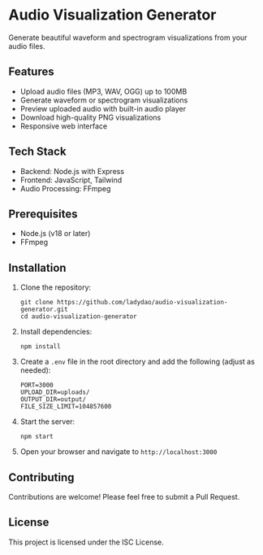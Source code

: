 # Audio Visualization Generator

Generate beautiful waveform and spectrogram visualizations from your audio files.

## Features

- Upload audio files (MP3, WAV, OGG) up to 100MB
- Generate waveform or spectrogram visualizations
- Preview uploaded audio with built-in audio player
- Download high-quality PNG visualizations
- Responsive web interface

## Tech Stack

- Backend: Node.js with Express
- Frontend: JavaScript, Tailwind
- Audio Processing: FFmpeg

## Prerequisites

- Node.js (v18 or later)
- FFmpeg
## Installation

1. Clone the repository:
   ```
   git clone https://github.com/ladydao/audio-visualization-generator.git
   cd audio-visualization-generator
   ```

2. Install dependencies:
   ```
   npm install
   ```

3. Create a `.env` file in the root directory and add the following (adjust as needed):
   ```
   PORT=3000
   UPLOAD_DIR=uploads/
   OUTPUT_DIR=output/
   FILE_SIZE_LIMIT=104857600
   ```

4. Start the server:
   ```
   npm start
   ```

5. Open your browser and navigate to `http://localhost:3000`

## Contributing

Contributions are welcome! Please feel free to submit a Pull Request.

## License

This project is licensed under the ISC License.